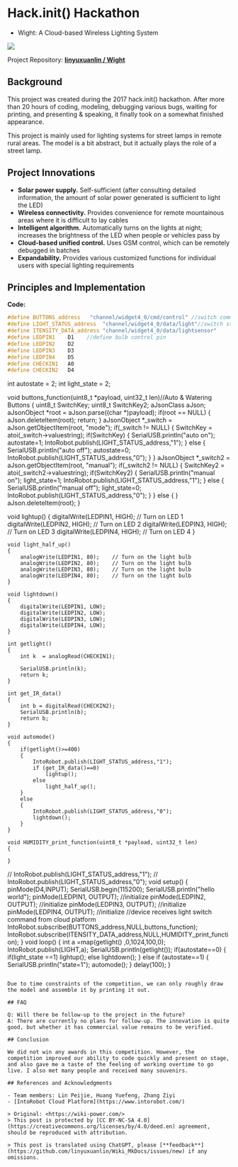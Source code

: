 # Hack.init() Hackathon

- Wight: A Cloud-based Wireless Lighting System

![](https://f004.backblazeb2.com/file/wiki-media/img/wight.jpg)

Project Repository: [**linyuxuanlin / Wight**](https://github.com/linyuxuanlin/Wight)

## Background

This project was created during the 2017 hack.init() hackathon. After more than 20 hours of coding, modeling, debugging various bugs, waiting for printing, and presenting & speaking, it finally took on a somewhat finished appearance.

This project is mainly used for lighting systems for street lamps in remote rural areas. The model is a bit abstract, but it actually plays the role of a street lamp.

## Project Innovations

- **Solar power supply.** Self-sufficient (after consulting detailed information, the amount of solar power generated is sufficient to light the LED)
- **Wireless connectivity.** Provides convenience for remote mountainous areas where it is difficult to lay cables
- **Intelligent algorithm.** Automatically turns on the lights at night; increases the brightness of the LED when people or vehicles pass by
- **Cloud-based unified control.** Uses GSM control, which can be remotely debugged in batches
- **Expandability.** Provides various customized functions for individual users with special lighting requirements

## Principles and Implementation

**Code:**

```cpp
#define BUTTONS_address   "channel/widget4_0/cmd/control" //switch command
#define LIGHT_STATUS_address  "channel/widget4_0/data/light"//switch status
#define ITENSITY_DATA_address "channel/widget4_0/data/lightsensor"
#define LEDPIN1    D1    //define bulb control pin
#define LEDPIN2    D2
#define LEDPIN3    D3
#define LEDPIN4    D5
#define CHECKIN1   A0
#define CHECKIN2   D4
```

int autostate = 2;
int light_state = 2;

void buttons_function(uint8_t *payload, uint32_t len)//Auto & Watering Buttons
{
    uint8_t SwitchKey;
    uint8_t SwitchKey2;
    aJsonClass aJson;
    aJsonObject *root = aJson.parse((char *)payload);
    if(root == NULL)
    {
        aJson.deleteItem(root);
        return;
    }
    aJsonObject *_switch = aJson.getObjectItem(root, "mode");
    if(_switch != NULL)
    {
        SwitchKey = atoi(_switch->valuestring);
        if(SwitchKey)
        {
            SerialUSB.println("auto on");
            autostate=1;
            IntoRobot.publish(LIGHT_STATUS_address,"1");
        }
        else
        {
            SerialUSB.println("auto off");
            autostate=0;
            IntoRobot.publish(LIGHT_STATUS_address,"0");
        }
    }
    aJsonObject *_switch2 = aJson.getObjectItem(root, "manual");
    if(_switch2 != NULL)
    {
        SwitchKey2 = atoi(_switch2->valuestring);
        if(SwitchKey2)
        {
            SerialUSB.println("manual on");
            light_state=1;
            IntoRobot.publish(LIGHT_STATUS_address,"1");
        }
        else
        {
            SerialUSB.println("manual off");
            light_state=0;
            IntoRobot.publish(LIGHT_STATUS_address,"0");
        }
    }
    else
    {
    }
    aJson.deleteItem(root);
}

void lightup()
{
    digitalWrite(LEDPIN1, HIGH);    // Turn on LED 1
    digitalWrite(LEDPIN2, HIGH);    // Turn on LED 2
    digitalWrite(LEDPIN3, HIGH);    // Turn on LED 3
    digitalWrite(LEDPIN4, HIGH);    // Turn on LED 4
}

```
void light_half_up()
{
    analogWrite(LEDPIN1, 80);    // Turn on the light bulb
    analogWrite(LEDPIN2, 80);    // Turn on the light bulb
    analogWrite(LEDPIN3, 80);    // Turn on the light bulb
    analogWrite(LEDPIN4, 80);    // Turn on the light bulb
}

void lightdown()
{
    digitalWrite(LEDPIN1, LOW);
    digitalWrite(LEDPIN2, LOW);
    digitalWrite(LEDPIN3, LOW);
    digitalWrite(LEDPIN4, LOW);
}

int getlight()
{
    int k  = analogRead(CHECKIN1);

    SerialUSB.println(k);
    return k;
}

int get_IR_data()
{
    int b = digitalRead(CHECKIN2);
    SerialUSB.println(b);
    return b;
}

void automode()
{
    if(getlight()>=400)
    {
        IntoRobot.publish(LIGHT_STATUS_address,"1");
        if (get_IR_data()==0)
            lightup();
        else
            light_half_up();
    }
    else
    {
        IntoRobot.publish(LIGHT_STATUS_address,"0");
        lightdown();
    }
}

void HUMIDITY_print_function(uint8_t *payload, uint32_t len)
{

}
```

// IntoRobot.publish(LIGHT_STATUS_address,"1");
// IntoRobot.publish(LIGHT_STATUS_address,"0");
void setup()
{
    pinMode(D4,INPUT);
    SerialUSB.begin(115200);
    SerialUSB.println("hello world");
    pinMode(LEDPIN1, OUTPUT);    //initialize
    pinMode(LEDPIN2, OUTPUT);    //initialize
    pinMode(LEDPIN3, OUTPUT);    //initialize
    pinMode(LEDPIN4, OUTPUT);    //initialize
    //device receives light switch command from cloud platform
    IntoRobot.subscribe(BUTTONS_address,NULL,buttons_function);
    IntoRobot.subscribe(ITENSITY_DATA_address,NULL,HUMIDITY_print_function);
}
void loop()
{
   int a =map(getlight() ,0,1024,100,0);
   IntoRobot.publish(LIGHT,a);
    SerialUSB.println(getlight());
    if(autostate==0)
    {
        if(light_state ==1)
        lightup();
        else
        lightdown();
    }
    else if (autostate==1)
    {
        SerialUSB.println("state=1");
        automode();
    }
    delay(100);
}
```

Due to time constraints of the competition, we can only roughly draw the model and assemble it by printing it out.

## FAQ

Q: Will there be follow-up to the project in the future?  
A: There are currently no plans for follow-up. The innovation is quite good, but whether it has commercial value remains to be verified.

## Conclusion

We did not win any awards in this competition. However, the competition improved our ability to code quickly and present on stage, and also gave me a taste of the feeling of working overtime to go live. I also met many people and received many souvenirs.

## References and Acknowledgments

- Team members: Lin Peijie, Huang Yuefeng, Zhang Ziyi
- [IntoRobot Cloud Platform](https://www.intorobot.com/)

> Original: <https://wiki-power.com/>  
> This post is protected by [CC BY-NC-SA 4.0](https://creativecommons.org/licenses/by/4.0/deed.en) agreement, should be reproduced with attribution.

> This post is translated using ChatGPT, please [**feedback**](https://github.com/linyuxuanlin/Wiki_MkDocs/issues/new) if any omissions.